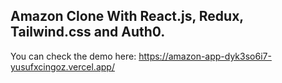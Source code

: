 
## Amazon Clone With React.js, Redux, Tailwind.css and Auth0.

You can check the demo here: https://amazon-app-dyk3so6i7-yusufxcingoz.vercel.app/
